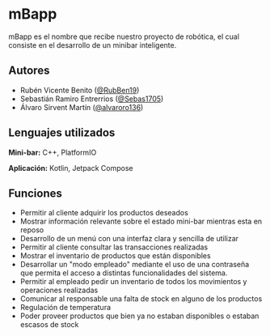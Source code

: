 
# mBapp

mBapp es el nombre que recibe nuestro proyecto de robótica, el cual consiste en el desarrollo de un minibar inteligente.
 


## Autores

- Rubén Vicente Benito ([@RubBen19](https://github.com/RubBen19))
- Sebastián Ramiro Entrerrios ([@Sebas1705](https://github.com/Sebas1705))
- Álvaro Sirvent Martín ([@alvaroro136](https://github.com/alvaroro136))

## Lenguajes utilizados

**Mini-bar:** C++, PlatformIO

**Aplicación:** Kotlin, Jetpack Compose


## Funciones

- Permitir al cliente adquirir los productos deseados
- Mostrar información relevante sobre el estado mini-bar mientras esta en reposo
- Desarrollo de un menú con una interfaz clara y sencilla de utilizar
- Permitir al cliente consultar las transacciones realizadas
- Mostrar el inventario de productos que están disponibles
- Desarrollar un "modo empleado" mediante el uso de una contraseña que permita el acceso a distintas funcionalidades del sistema.
- Permitir al empleado pedir un inventario de todos los movimientos y operaciones realizadas
- Comunicar al responsable una falta de stock en alguno de los productos
- Regulación de temperatura
- Poder proveer productos que bien ya no estaban disponibles o estaban escasos de stock


